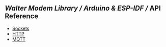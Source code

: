 ## _Walter Modem Library / Arduino & ESP-IDF /_ API Reference

- [Sockets](/walter-modem/arduino_esp-idf/reference/sockets.md)
- [HTTP](/walter-modem/arduino_esp-idf/reference/http.md)
- [MQTT](/walter-modem/arduino_esp-idf/reference/mqtt.md)
